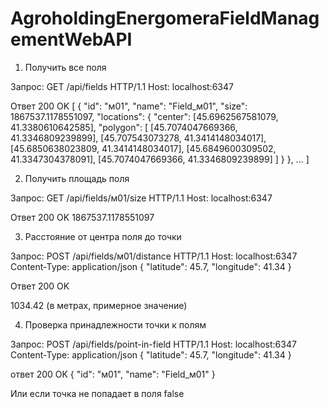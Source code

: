 # AgroholdingEnergomeraFieldManagementWebAPI

1. Получить все поля

Запрос:
GET /api/fields HTTP/1.1
Host: localhost:6347

Ответ 200 OK
[
  {
    "id": "м01",
    "name": "Field_м01",
    "size": 1867537.1178551097,
    "locations": {
      "center": [45.6962567581079, 41.3380610642585],
      "polygon": [
        [45.7074047669366, 41.3346809239899],
        [45.707543073278, 41.3414148034017],
        [45.6850638023809, 41.3414148034017],
        [45.6849600309502, 41.3347304378091],
        [45.7074047669366, 41.3346809239899]
      ]
    }
  },
  ...
]

2. Получить площадь поля

Запрос:
GET /api/fields/м01/size HTTP/1.1
Host: localhost:6347

Ответ 200 OK
1867537.1178551097

3. Расстояние от центра поля до точки

Запрос:
POST /api/fields/м01/distance HTTP/1.1
Host: localhost:6347
Content-Type: application/json
{
  "latitude": 45.7,
  "longitude": 41.34
}

Ответ 200 OK

1034.42
(в метрах, примерное значение)

4. Проверка принадлежности точки к полям

Запрос:
POST /api/fields/point-in-field HTTP/1.1
Host: localhost:6347
Content-Type: application/json
{
  "latitude": 45.7,
  "longitude": 41.34
}

ответ 200 OK
{
  "id": "м01",
  "name": "Field_м01"
}

Или если точка не попадает в поля
false
